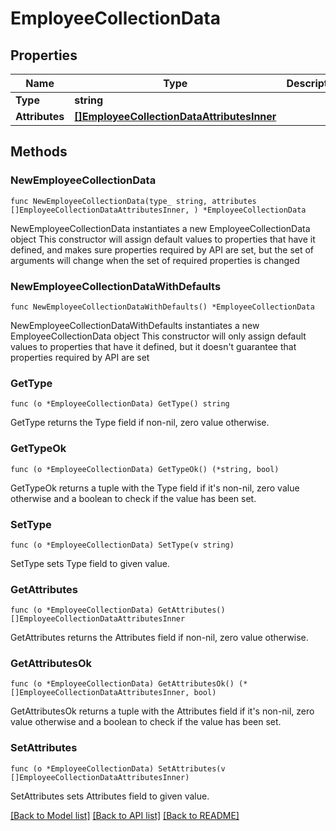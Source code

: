 # EmployeeCollectionData

## Properties

Name | Type | Description | Notes
------------ | ------------- | ------------- | -------------
**Type** | **string** |  | 
**Attributes** | [**[]EmployeeCollectionDataAttributesInner**](EmployeeCollectionDataAttributesInner.md) |  | 

## Methods

### NewEmployeeCollectionData

`func NewEmployeeCollectionData(type_ string, attributes []EmployeeCollectionDataAttributesInner, ) *EmployeeCollectionData`

NewEmployeeCollectionData instantiates a new EmployeeCollectionData object
This constructor will assign default values to properties that have it defined,
and makes sure properties required by API are set, but the set of arguments
will change when the set of required properties is changed

### NewEmployeeCollectionDataWithDefaults

`func NewEmployeeCollectionDataWithDefaults() *EmployeeCollectionData`

NewEmployeeCollectionDataWithDefaults instantiates a new EmployeeCollectionData object
This constructor will only assign default values to properties that have it defined,
but it doesn't guarantee that properties required by API are set

### GetType

`func (o *EmployeeCollectionData) GetType() string`

GetType returns the Type field if non-nil, zero value otherwise.

### GetTypeOk

`func (o *EmployeeCollectionData) GetTypeOk() (*string, bool)`

GetTypeOk returns a tuple with the Type field if it's non-nil, zero value otherwise
and a boolean to check if the value has been set.

### SetType

`func (o *EmployeeCollectionData) SetType(v string)`

SetType sets Type field to given value.


### GetAttributes

`func (o *EmployeeCollectionData) GetAttributes() []EmployeeCollectionDataAttributesInner`

GetAttributes returns the Attributes field if non-nil, zero value otherwise.

### GetAttributesOk

`func (o *EmployeeCollectionData) GetAttributesOk() (*[]EmployeeCollectionDataAttributesInner, bool)`

GetAttributesOk returns a tuple with the Attributes field if it's non-nil, zero value otherwise
and a boolean to check if the value has been set.

### SetAttributes

`func (o *EmployeeCollectionData) SetAttributes(v []EmployeeCollectionDataAttributesInner)`

SetAttributes sets Attributes field to given value.



[[Back to Model list]](../README.md#documentation-for-models) [[Back to API list]](../README.md#documentation-for-api-endpoints) [[Back to README]](../README.md)


